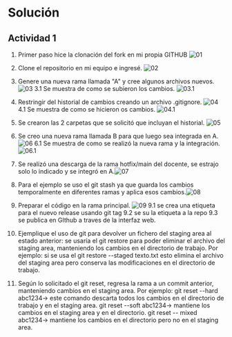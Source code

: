 # Solución

## Actividad 1

1. Primer paso hice la clonación del fork en mi propia GITHUB ![01](./images/01.png)

2. Clone el repositorio en mi equipo e ingresé. ![02](./images/02.png)

3. Genere una nueva rama llamada "A" y cree algunos archivos nuevos. ![03](./images/03.png)
 3.1 Se muestra de como se subieron los cambios. ![03.1](./images/03.1.png)

4. Restringir del historial de cambios creando un archivo .gitignore. ![04](./images/04.png)
 4.1 Se muestra de como se hicieron os cambios. ![04.1](./images/04.1.png)

5. Se crearon las 2 carpetas que se solicitó que incluyan el historial. ![05](./images/05.png)

6. Se creo una nueva rama llamada B para que luego sea integrada en A. ![06](./images/06.png)
 6.1  Se muestra de como se realizó la nueva rama y la integración. ![06.1](./images/06.1.png)

7. Se realizó una descarga de la rama hotfix/main del docente, se estrajo solo lo indicado y se integró en A.![07](./images/07.png)

8. Para el ejemplo se uso el git stash ya que guarda los cambios temporalmente en diferentes ramas y aplica esos cambios.![08](./images/08.png)

9. Preparar el código en la rama principal. ![09](./images/09.png)
 9.1 se crea una etiqueta para el nuevo release usando git tag
 9.2 se su la etiqueta a la repo
 9.3 se publica en GIthub a traves de la interfaz web.

10.  Ejemplique el uso de git para devolver un fichero del staging area al estado anterior: se usaría el git restore para poder   eliminar el archivo del staging area, manteniendo los cambios en el directorio de trabajo.
Por ejemplo: si se usa el git restore --staged texto.txt esto elimina el archivo del staging area pero conserva las modificaciones en el directorio de trabajo.

11. Según lo solicitado el git reset, regresa la rama a un commit anterior, manteniendo cambios en el staging area. Por ejemplo: 
git reset --hard abc1234-> este comando descarta todos los cambios en el directorio de trabajo y en el staging area.
git reset --soft abc1234-> mantiene los cambios en el staging area y en el directorio.
git reset -- mixed abc1234-> mantiene los cambios en el directorio pero no en el staging area.